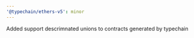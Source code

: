 ```yaml
---
'@typechain/ethers-v5': minor
---
```


Added support descrimnated unions to contracts generated by typechain
